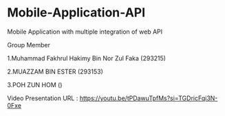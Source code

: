 # Mobile-Application-API
Mobile Application with multiple integration of web API

Group Member

1.Muhammad Fakhrul Hakimy  Bin Nor Zul Faka (293215)

2.MUAZZAM BIN ESTER (293153)

3.POH ZUN HOM ()

Video Presentation URL : https://youtu.be/tPDawuTpfMs?si=TGDricFqi3N-0Fxe
